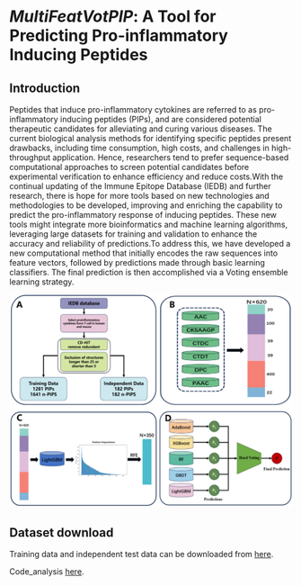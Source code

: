 # *MultiFeatVotPIP*: A Tool for Predicting Pro-inflammatory Inducing Peptides

## Introduction

Peptides that induce pro-inflammatory cytokines are referred to as pro-inflammatory inducing peptides (PIPs), and are considered potential therapeutic candidates for alleviating and curing various diseases. The current biological analysis methods for identifying specific peptides present drawbacks, including time consumption, high costs, and challenges in high-throughput application. Hence, researchers tend to prefer sequence-based computational approaches to screen potential candidates before experimental verification to enhance efficiency and reduce costs.With the continual updating of the Immune Epitope Database (IEDB) and further research, there is hope for more tools based on new technologies and methodologies to be developed, improving and enriching the capability to predict the pro-inflammatory response of inducing peptides. These new tools might integrate more bioinformatics and machine learning algorithms, leveraging large datasets for training and validation to enhance the accuracy and reliability of predictions.To address this, we have developed a new computational method that initially encodes the raw sequences into feature vectors, followed by predictions made through basic learning classifiers. The final prediction is then accomplished via a Voting ensemble learning strategy.

![image](https://github.com/ChaoruiYan019/MultiFeatVotPIP/blob/main/image/model.png)

## Dataset download

Training data and independent test data can be downloaded from [here](https://github.com/ChaoruiYan019/MultiFeatVotPIP/tree/main/Dataset).

Code_analysis [here](https://github.com/S18-Niloy/MultiFeatVotPIP/tree/Analysis_Niloy/Code).
